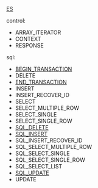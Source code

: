 [ES](README.md)

control:
* ARRAY_ITERATOR
* CONTEXT
* RESPONSE

sql:
* [BEGIN_TRANSACTION](type/BEGIN_TRANSACTION-ES.md)
* DELETE
* [END_TRANSACTION](type/END_TRANSACTION-ES.md)
* INSERT
* INSERT_RECOVER_ID
* SELECT
* SELECT_MULTIPLE_ROW
* SELECT_SINGLE
* SELECT_SINGLE_ROW
* [SQL_DELETE](type/SQL_DELETE-ES.md)
* [SQL_INSERT](type/SQL_INSERT-ES.md)
* SQL_INSERT_RECOVER_ID
* SQL_SELECT_MULTIPLE_ROW
* SQL_SELECT_SINGLE
* SQL_SELECT_SINGLE_ROW
* SQL_SELECT_LIST
* [SQL_UPDATE](type/SQL_UPDATE-ES.md)
* UPDATE
